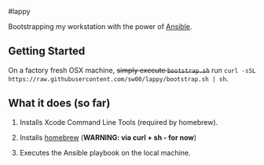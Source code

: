 #lappy

Bootstrapping my workstation with the power of [Ansible](https://www.ansible.com/).

## Getting Started
On a factory fresh OSX machine, <s>simply execute `bootstrap.sh`</s> 
run `curl -sSL https://raw.githubusercontent.com/sw00/lappy/bootstrap.sh | sh`.

## What it does (so far)

1. Installs Xcode Command Line Tools (required by homebrew).

2. Installs [homebrew](http://brew.sh/) (**WARNING: via curl + sh - for now**)

3. Executes the Ansible playbook on the local machine.
